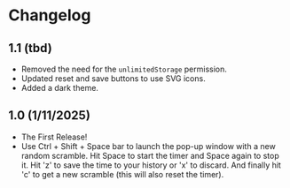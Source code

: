 # Changelog

## 1.1 (tbd)

- Removed the need for the `unlimitedStorage` permission.
- Updated reset and save buttons to use SVG icons.
- Added a dark theme.

## 1.0 (1/11/2025)

- The First Release!
- Use Ctrl + Shift + Space bar to launch the pop-up window with a new random scramble. Hit Space to start
the timer and Space again to stop it. Hit 'z' to save the time to your history or 'x' to discard. And 
finally hit 'c' to get a new scramble (this will also reset the timer). 